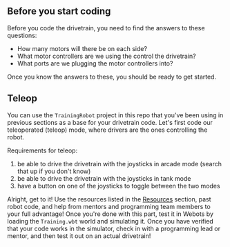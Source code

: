 ## Before you start coding

Before you code the drivetrain, you need to find the answers to these questions:

- How many motors will there be on each side?
- What motor controllers are we using the control the drivetrain?
- What ports are we plugging the motor controllers into?

Once you know the answers to these, you should be ready to get started.

## Teleop

You can use the `TrainingRobot` project in this repo that you've been using in previous sections as a base for your drivetrain code. Let's first code our teleoperated (teleop) mode, where drivers are the ones controlling the robot.

Requirements for teleop:

1. be able to drive the drivetrain with the joysticks in arcade mode (search that up if you don't know)
2. be able to drive the drivetrain with the joysticks in tank mode
3. have a button on one of the joysticks to toggle between the two modes

Alright, get to it! Use the resources listed in the [Resources](/resources/) section, past robot code, and help from mentors and programming team members to your full advantage! Once you're done with this part, test it in Webots by loading the `Training.wbt` world and simulating it. Once you have verified that your code works in the simulator, check in with a programming lead or mentor, and then test it out on an actual drivetrain!

